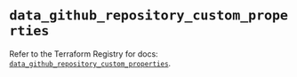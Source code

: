 # `data_github_repository_custom_properties`

Refer to the Terraform Registry for docs: [`data_github_repository_custom_properties`](https://registry.terraform.io/providers/integrations/github/6.5.0/docs/data-sources/repository_custom_properties).
